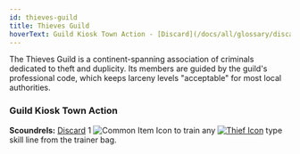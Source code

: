 ```yaml
---
id: thieves-guild
title: Thieves Guild
hoverText: Guild Kiosk Town Action - [Discard](/docs/all/glossary/discard) 1 Common Item to train any [Thief](/docs/category/thief-skills) type skill line from the trainer bag.
---
```


The Thieves Guild is a continent-spanning association of criminals dedicated to theft and duplicity. Its members are guided by the guild's professional code, which keeps larceny levels "acceptable" for most local authorities.

### Guild Kiosk Town Action

**Scoundrels:** [Discard](/docs/all/glossary/discard) 1 <img src="/icons/common-item.svg" alt="Common Item Icon" class="icon-svg" /> to train any [<img src="/icons/thief.svg" alt="Thief Icon" class="icon-svg" />](/docs/category/thief-skills) type skill line from the trainer bag.
